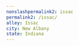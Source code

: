 ```yaml
---
﻿nonslashpermalink2: issac
permalink2: /issac/
alley: Issac
city: New Albany
state: Indiana
---
```

